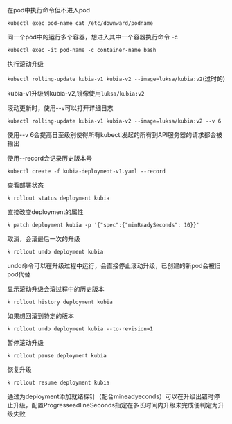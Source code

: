 在pod中执行命令但不进入pod

`kubectl exec pod-name cat /etc/downward/podname`

同一个pod中的运行多个容器，想进入其中一个容器执行命令 -c

`kubectl exec -it pod-name -c container-name bash`

执行滚动升级

`kubectl rolling-update kubia-v1 kubia-v2 --image=luksa/kubia:v2`(过时的)

kubia-v1升级到kubia-v2,镜像使用`luksa/kubia:v2`

滚动更新时，使用--v可以打开详细日志

`kubectl rolling-update kubia-v1 kubia-v2 --image=luksa/kubia:v2 --v 6`

使用--v 6会提高日至级别使得所有kubectl发起的所有到API服务器的请求都会被输出



使用--record会记录历史版本号

`kubectl create -f kubia-deployment-v1.yaml --record`

查看部署状态

`k rollout status deployment kubia`

直接改变deployment的属性

`k patch deployment kubia -p '{"spec":{"minReadySeconds": 10}}'`

取消，会滚最后一次的升级

`k rollout undo deployment kubia`

undo命令可以在升级过程中运行，会直接停止滚动升级，已创建的新pod会被旧pod代替

显示滚动升级会滚过程中的历史版本

`k rollout history deployment kubia`

如果想回滚到特定的版本

`k rollout undo deployment kubia --to-revision=1`

暂停滚动升级

`k rollout pause deployment kubia`

恢复升级

`k rollout resume deployment kubia`

通过为deployment添加就绪探针（配合mineadyeconds）可以在升级出错时停止升级，配置ProgresseadlineSeconds指定在多长时间内升级未完成便判定为升级失败